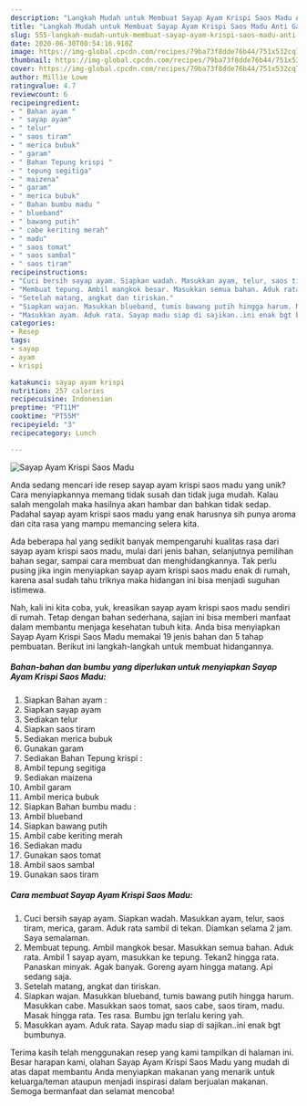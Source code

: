 ```yaml
---
description: "Langkah Mudah untuk Membuat Sayap Ayam Krispi Saos Madu Anti Gagal"
title: "Langkah Mudah untuk Membuat Sayap Ayam Krispi Saos Madu Anti Gagal"
slug: 555-langkah-mudah-untuk-membuat-sayap-ayam-krispi-saos-madu-anti-gagal
date: 2020-06-30T00:54:16.910Z
image: https://img-global.cpcdn.com/recipes/79ba73f8dde76b44/751x532cq70/sayap-ayam-krispi-saos-madu-foto-resep-utama.jpg
thumbnail: https://img-global.cpcdn.com/recipes/79ba73f8dde76b44/751x532cq70/sayap-ayam-krispi-saos-madu-foto-resep-utama.jpg
cover: https://img-global.cpcdn.com/recipes/79ba73f8dde76b44/751x532cq70/sayap-ayam-krispi-saos-madu-foto-resep-utama.jpg
author: Millie Lowe
ratingvalue: 4.7
reviewcount: 6
recipeingredient:
- " Bahan ayam "
- " sayap ayam"
- " telur"
- " saos tiram"
- " merica bubuk"
- " garam"
- " Bahan Tepung krispi "
- " tepung segitiga"
- " maizena"
- " garam"
- " merica bubuk"
- " Bahan bumbu madu "
- " blueband"
- " bawang putih"
- " cabe keriting merah"
- " madu"
- " saos tomat"
- " saos sambal"
- " saos tiram"
recipeinstructions:
- "Cuci bersih sayap ayam. Siapkan wadah. Masukkan ayam, telur, saos tiram, merica, garam. Aduk rata sambil di tekan. Diamkan selama 2 jam. Saya semalaman."
- "Membuat tepung. Ambil mangkok besar. Masukkan semua bahan. Aduk rata. Ambil 1 sayap ayam, masukkan ke tepung. Tekan2 hingga rata. Panaskan minyak. Agak banyak. Goreng ayam hingga matang. Api sedang saja."
- "Setelah matang, angkat dan tiriskan."
- "Siapkan wajan. Masukkan blueband, tumis bawang putih hingga harum. Masukkan cabe. Masukkan saos tomat, saos cabe, saos tiram, madu. Masak hingga rata. Tes rasa. Bumbu jgn terlalu kering yah."
- "Masukkan ayam. Aduk rata. Sayap madu siap di sajikan..ini enak bgt bumbunya."
categories:
- Resep
tags:
- sayap
- ayam
- krispi

katakunci: sayap ayam krispi 
nutrition: 257 calories
recipecuisine: Indonesian
preptime: "PT11M"
cooktime: "PT55M"
recipeyield: "3"
recipecategory: Lunch

---
```



![Sayap Ayam Krispi Saos Madu](https://img-global.cpcdn.com/recipes/79ba73f8dde76b44/751x532cq70/sayap-ayam-krispi-saos-madu-foto-resep-utama.jpg)

Anda sedang mencari ide resep sayap ayam krispi saos madu yang unik? Cara menyiapkannya memang tidak susah dan tidak juga mudah. Kalau salah mengolah maka hasilnya akan hambar dan bahkan tidak sedap. Padahal sayap ayam krispi saos madu yang enak harusnya sih punya aroma dan cita rasa yang mampu memancing selera kita.

Ada beberapa hal yang sedikit banyak mempengaruhi kualitas rasa dari sayap ayam krispi saos madu, mulai dari jenis bahan, selanjutnya pemilihan bahan segar, sampai cara membuat dan menghidangkannya. Tak perlu pusing jika ingin menyiapkan sayap ayam krispi saos madu enak di rumah, karena asal sudah tahu triknya maka hidangan ini bisa menjadi suguhan istimewa.




Nah, kali ini kita coba, yuk, kreasikan sayap ayam krispi saos madu sendiri di rumah. Tetap dengan bahan sederhana, sajian ini bisa memberi manfaat dalam membantu menjaga kesehatan tubuh kita. Anda bisa menyiapkan Sayap Ayam Krispi Saos Madu memakai 19 jenis bahan dan 5 tahap pembuatan. Berikut ini langkah-langkah untuk membuat hidangannya.

<!--inarticleads1-->

##### Bahan-bahan dan bumbu yang diperlukan untuk menyiapkan Sayap Ayam Krispi Saos Madu:

1. Siapkan  Bahan ayam :
1. Siapkan  sayap ayam
1. Sediakan  telur
1. Siapkan  saos tiram
1. Sediakan  merica bubuk
1. Gunakan  garam
1. Sediakan  Bahan Tepung krispi :
1. Ambil  tepung segitiga
1. Sediakan  maizena
1. Ambil  garam
1. Ambil  merica bubuk
1. Siapkan  Bahan bumbu madu :
1. Ambil  blueband
1. Siapkan  bawang putih
1. Ambil  cabe keriting merah
1. Sediakan  madu
1. Gunakan  saos tomat
1. Ambil  saos sambal
1. Gunakan  saos tiram




<!--inarticleads2-->

##### Cara membuat Sayap Ayam Krispi Saos Madu:

1. Cuci bersih sayap ayam. Siapkan wadah. Masukkan ayam, telur, saos tiram, merica, garam. Aduk rata sambil di tekan. Diamkan selama 2 jam. Saya semalaman.
1. Membuat tepung. Ambil mangkok besar. Masukkan semua bahan. Aduk rata. Ambil 1 sayap ayam, masukkan ke tepung. Tekan2 hingga rata. Panaskan minyak. Agak banyak. Goreng ayam hingga matang. Api sedang saja.
1. Setelah matang, angkat dan tiriskan.
1. Siapkan wajan. Masukkan blueband, tumis bawang putih hingga harum. Masukkan cabe. Masukkan saos tomat, saos cabe, saos tiram, madu. Masak hingga rata. Tes rasa. Bumbu jgn terlalu kering yah.
1. Masukkan ayam. Aduk rata. Sayap madu siap di sajikan..ini enak bgt bumbunya.




Terima kasih telah menggunakan resep yang kami tampilkan di halaman ini. Besar harapan kami, olahan Sayap Ayam Krispi Saos Madu yang mudah di atas dapat membantu Anda menyiapkan makanan yang menarik untuk keluarga/teman ataupun menjadi inspirasi dalam berjualan makanan. Semoga bermanfaat dan selamat mencoba!
